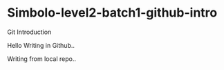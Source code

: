 # Simbolo-level2-batch1-github-intro
Git Introduction

Hello Writing in Github..

Writing from local repo..
